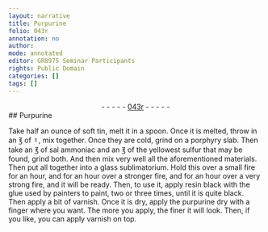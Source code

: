 ```yaml
---
layout: narrative
title: Purpurine
folio: 043r
annotation: no
author:
mode: annotated
editor: GR8975 Seminar Participants
rights: Public Domain
categories: []
tags: []
---
```


 <div class="folio" align="center">- - - - - <a href="http://gallica.bnf.fr/ark:/12148/btv1b10500001g/f91.image" target="_blank">043r</a> - - - - - </div>  
## Purpurine

 
Take half an ounce of soft tin, melt it in a spoon. Once it is melted, throw in an ℥ of ☿, mix together. Once they are cold, grind on a porphyry slab. Then take an ℥ of sal ammoniac and an ℥ of the yellowest sulfur that may be found, grind both. And then mix very well all the aforementioned materials. Then put all together into a glass sublimatorium. Hold this over a small fire for an hour, and for an hour over a stronger fire, and for an hour over a very strong fire, and it will be ready. Then, to use it, apply resin black with the glue used by painters to paint, two or three times, until it is quite black. Then apply a bit of varnish. Once it is dry, apply the purpurine dry with a finger where you want. The more you apply, the finer it will look. Then, if you like, you can apply varnish on top.
 